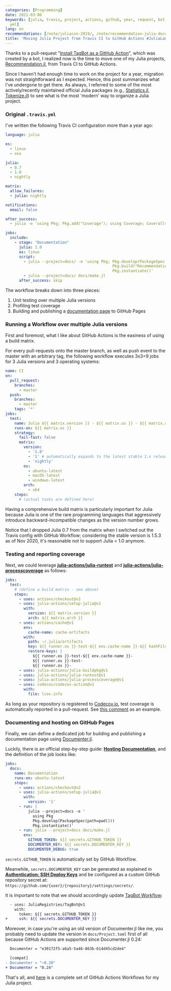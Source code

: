 ```yaml
---
categories: [Programming]
date: 2021-03-06
keywords: [julia, travis, project, actions, github, year, request, bot, summarizes,
  yml]
lang: en
recommendations: [/note/juliacon-2019/, /note/recommendation-julia-documenter/, /note/travis-gh-pages-deployment/]
title: 'Moving Julia Project from Travis CI to GitHub Actions #JuliaLang'
---
```


Thanks to a pull-request "[Install TagBot as a GitHub Action](https://github.com/takuti/Recommendation.jl/pull/12)", which was created by a bot, I realized now is the time to move one of my Julia projects, [Recommendation.jl](https://github.com/takuti/Recommendation.jl), from Travis CI to GitHub Actions.

Since I haven't had enough time to work on the project for a year, migration was not straightforward as I expected. Hence, this post summarizes what I've undergone to get there. As always, I referred to some of the most actively/recently maintained official Julia packages (e.g., [Statistics.jl](https://github.com/JuliaLang/Statistics.jl), [Tokenize.jl](https://github.com/JuliaLang/Tokenize.jl)) to see what is the most 'modern' way to organize a Julia project. 

### Original `.travis.yml`

I've written the following Travis CI configuration more than a year ago:

```yml
language: julia 

os: 
  - linux 
  - osx 

julia:  
  - 0.7 
  - 1.0 
  - nightly 

matrix: 
  allow_failures: 
  - julia: nightly  

notifications:  
  email: false  

after_success:  
  - julia -e 'using Pkg; Pkg.add("Coverage"); using Coverage; Coveralls.submit(process_folder())' 

jobs: 
  include:  
    - stage: "Documentation"  
      julia: 1.0  
      os: linux 
      script: 
        - julia --project=docs/ -e 'using Pkg; Pkg.develop(PackageSpec(path=pwd()));  
                                               Pkg.build("Recommendation"); 
                                               Pkg.instantiate()' 
        - julia --project=docs/ docs/make.jl  
      after_success: skip 
```

The workflow breaks down into three pieces:

1. Unit testing over multiple Julia versions
2. Profiling test coverage
3. Building and publishing a [documentation page](https://takuti.github.io/Recommendation.jl/latest/) to GitHub Pages

### Running a Workflow over multiple Julia versions

First and foremost, what I like about GitHub Actions is the easiness of using a build matrix. 

For every pull-requests onto the master branch, as well as push event to the master with an arbitrary tag, the following workflow executes 3x3=9 jobs for 3 Julia versions and 3 operating systems:

```yml
name: CI
on:
  pull_request:
    branches:
      - master
  push:
    branches:
      - master
    tags: '*'
jobs:
  test:
    name: Julia ${{ matrix.version }} - ${{ matrix.os }} - ${{ matrix.arch }} - ${{ github.event_name }}
    runs-on: ${{ matrix.os }}
    strategy:
      fail-fast: false
      matrix:
        version:
          - '1.0'
          - '1' # automatically expands to the latest stable 1.x release of Julia
          - 'nightly'
        os:
          - ubuntu-latest
          - macOS-latest
          - windows-latest
        arch:
          - x64
    steps:
      # (actual tasks are defined here)
```

Having a comprehensive build matrix is particularly important for Julia because Julia is one of the rare programming languages that aggressively introduce backward-incompatible changes as the version number grows.

Notice that I dropped Julia 0.7 from the matrix when I switched out the Travis config with GitHub Workflow; considering the stable version is 1.5.3 as of Nov 2020, it's reasonable not to support Julia < 1.0 anymore.

### Testing and reporting coverage

Next, we could leverage **[julia-actions/julia-runtest](https://github.com/julia-actions/julia-runtest)** and **[julia-actions/julia-processcoverage](https://github.com/julia-actions/julia-processcoverage)** as follows:

```yml
jobs:
  test:
    # (define a build matrix - see above)
    steps:
      - uses: actions/checkout@v2
      - uses: julia-actions/setup-julia@v1
        with:
          version: ${{ matrix.version }}
          arch: ${{ matrix.arch }}
      - uses: actions/cache@v1
        env:
          cache-name: cache-artifacts
        with:
          path: ~/.julia/artifacts
          key: ${{ runner.os }}-test-${{ env.cache-name }}-${{ hashFiles('**/Project.toml') }}
          restore-keys: |
            ${{ runner.os }}-test-${{ env.cache-name }}-
            ${{ runner.os }}-test-
            ${{ runner.os }}-
      - uses: julia-actions/julia-buildpkg@v1
      - uses: julia-actions/julia-runtest@v1
      - uses: julia-actions/julia-processcoverage@v1
      - uses: codecov/codecov-action@v1
        with:
          file: lcov.info
```

As long as your repository is registered to [Codecov.io](https://app.codecov.io/gh/takuti/Recommendation.jl), test coverage is automatically reported in a pull-request. See [this comment](https://github.com/takuti/Recommendation.jl/pull/19#issuecomment-786509818) as an example.

### Documenting and hosting on GitHub Pages

Finally, we can define a dedicated job for building and publishing a documentation page using [Documenter.jl](https://github.com/JuliaDocs/Documenter.jl). 

Luckily, there is an official step-by-step guide: **[Hosting Documentation](https://juliadocs.github.io/Documenter.jl/stable/man/hosting/#GitHub-Actions)**, and the definition of the job looks like:

```yml
jobs:
  docs:
    name: Documentation
    runs-on: ubuntu-latest
    steps:
      - uses: actions/checkout@v2
      - uses: julia-actions/setup-julia@v1
        with:
          version: '1'
      - run: |
          julia --project=docs -e '
            using Pkg
            Pkg.develop(PackageSpec(path=pwd()))
            Pkg.instantiate()'
      - run: julia --project=docs docs/make.jl
        env:
          GITHUB_TOKEN: ${{ secrets.GITHUB_TOKEN }}
          DOCUMENTER_KEY: ${{ secrets.DOCUMENTER_KEY }}
          DOCUMENTER_DEBUG: true
```

`secrets.GITHUB_TOKEN` is automatically set by GitHub Workflow. 

Meanwhile, `secrets.DOCUMENTER_KEY` can be generated as explained in **[Authentication: SSH Deploy Keys](https://juliadocs.github.io/Documenter.jl/stable/man/hosting/#travis-ssh)** and be configured as a custom GitHub repository secret at: `https://github.com/{user}/{repository}/settings/secrets/`.

It is important to note that we should accordingly update [TagBot Workflow](https://github.com/takuti/Recommendation.jl/blob/master/.github/workflows/TagBot.yml):

```diff
  - uses: JuliaRegistries/TagBot@v1
    with:
      token: ${{ secrets.GITHUB_TOKEN }}
+     ssh: ${{ secrets.DOCUMENTER_KEY }}
```

Moreover, in case you're using an old version of Documenter.jl like me, you probably need to update the version in `docs/Project.toml` first of all because GitHub Actions are supported since Documenter.jl 0.24:

```diff
  Documenter = "e30172f5-a6a5-5a46-863b-614d45cd2de4"

  [compat]
- Documenter = "~0.20"
+ Documenter = "0.24" 
```

That's all, and [here](https://github.com/takuti/Recommendation.jl/tree/master/.github/workflows) is a complete set of GitHub Actions Workflows for my Julia project.
